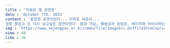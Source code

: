 ```yaml
---
title : '미술관 옆 공연장'
date : 'October 7th, 2023'
content : '웅장한 공연이었다... 아직도 여운이...
정말 즐겁고 또 다시 보고싶은 공연이었다. 팝과 가요, 예술성과 상업성, 메이저와 마이너라는 일도 양단의 경계로 음악을 규정짓는 것이 마치 절대의 진리인양 모든 일드의 뇌리에서 굳어져가는 지금, 밴드 <두번째달>은 새로운 감성, 새로운 음악적 체험으로 우리의 삶을 더욱 윤택하게 만들어보고자 하여 결성되었다.  '
img : 'https://www.sejongpac.or.kr/cmmn/file/imageSrc.do?fileStreCours=faec0c25744c22e99776405c0fa728021eef22be6bd6a5599f8e3c759e3a512c&streFileNm=06624b0bdd9a1f2905bf9a01bed3d66a24078277cccf491c8dad44ed96e373b4'
view : 49
like : 30
---
```


